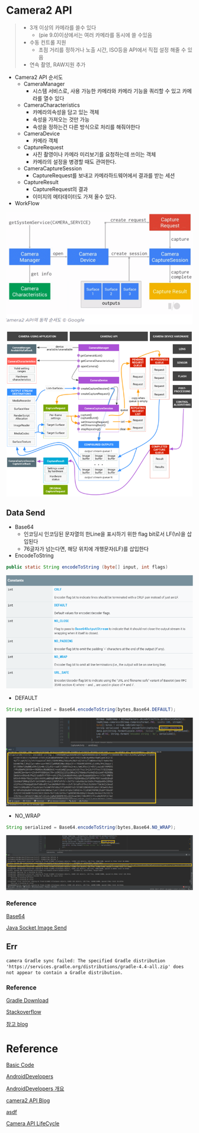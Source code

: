 # Camera2 API

> * 3개 이상의 카메라를 쓸수 있다
>   * (pie 9.0)이상에서는 여러 카메라를 동시에 쓸 수있음
> * 수동 컨트롤 지원
>   * 초점 거리를 정하거나 노출 시간, ISO등을 API에서 직접 설정 해줄 수 있음
> * 연속 촬영, RAW지원 추가

* Camera2 API 순서도
  * CameraManager 
    * 시스템 서비스로, 사용 가능한 카메라와 카메라 기능을 쿼리할 수 있고 카메라를 열수 있다
  * CameraCharacteristics
    * 카메라의속성을 담고 있는 객체
    * 속성을 가져오는 것만 가능
    * 속성을 정하는건 다른 방식으로 처리를 해줘야한다
  * CameraDevice
    * 카메라 객체
  * CaptureRequest
    * 사진 촬영이나 카메라 미리보기를 요청하는데 쓰이는 객체
    * 카메라의 설정을 병경할 때도 관여한다.
  * CameraCaptureSession
    * CaptureRequest를 보내고 카메라하드웨어에서 결과를 받는 세션
  * CaptureResult
    * CaptureRequest의 결과
    * 이미지의 메타데이터도 가져 올수 있다.
* WorkFlow

![image-20200521082954826](image/image-20200521082954826.png) 

![image-20200522112128385](image/image-20200522112128385.png) 



## Data Send

* Base64
  * 인코딩시 인코딩된 문자열의 한Line을 표시하기 위한 flag bit로서 LF(\n)을 삽입된다
  * 76글자가 넘는다면, 해당 위치에 개행문자(LF)를 삽입한다
* EncodeToString

```java
public static String encodeToString (byte[] input, int flags)
```

![img](image/img.png)

* DEFAULT

```java
String serialized = Base64.encodeToString(bytes,Base64.DEFAULT);
```

![img](image/img-1590541655418.png)

* NO_WRAP

```java
String serialized = Base64.encodeToString(bytes,Base64.NO_WRAP);
```

![img](image/img-1590541669156.png)



### Reference

[Base64](https://kjwsx23.tistory.com/234)

[Java Socket Image Send](https://javaexpert.tistory.com/420)

## Err

```
camera Gradle sync failed: The specified Gradle distribution 'https://services.gradle.org/distributions/gradle-4.4-all.zip' does not appear to contain a Gradle distribution.
```

### Reference

[Gradle Download](https://services.gradle.org/distributions/)

[Stackoverflow](https://stackoverflow.com/questions/30526613/android-studio-gradle-sync-error-on-gradle-diagnostics-x-x-x-jar)

[참고 blog](https://nobase-dev.tistory.com/248)

# Reference

[Basic Code](https://github.com/googlearchive/android-Camera2Basic)

[AndroidDevelopers](https://developer.android.com/jetpack/androidx/releases/camera)

[AndroidDevelopers 개요](https://developer.android.com/training/camerax)

[camera2 API Blog](https://blog.shift.moe/2018/09/05/camera2-overview/)

[asdf](https://pluu.github.io/blog/android/droidkaigi/2016/06/11/droidkaigi-2016-first-step-camera2-apis/)

[Camera API LifeCycle](https://cnwlcjf.tistory.com/86)

